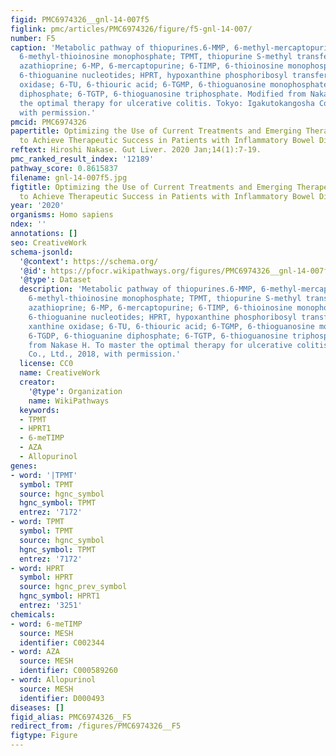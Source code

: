 ```yaml
---
figid: PMC6974326__gnl-14-007f5
figlink: pmc/articles/PMC6974326/figure/f5-gnl-14-007/
number: F5
caption: 'Metabolic pathway of thiopurines.6-MMP, 6-methyl-mercaptopurine; 6-meTIMP,
  6-methyl-thioinosine monophosphate; TPMT, thiopurine S-methyl transferase; AZA,
  azathioprine; 6-MP, 6-mercaptopurine; 6-TIMP, 6-thioinosine monophosphate; 6-TGN,
  6-thioguanine nucleotides; HPRT, hypoxanthine phosphoribosyl transferase; XO, xanthine
  oxidase; 6-TU, 6-thiouric acid; 6-TGMP, 6-thioguanosine monophosphate; 6-TGDP, 6-thioguanine
  diphosphate; 6-TGTP, 6-thioguanosine triphosphate. Modified from Nakase H. To master
  the optimal therapy for ulcerative colitis. Tokyo: Igakutokangosha Co., Ltd., 2018,
  with permission.'
pmcid: PMC6974326
papertitle: Optimizing the Use of Current Treatments and Emerging Therapeutic Approaches
  to Achieve Therapeutic Success in Patients with Inflammatory Bowel Disease.
reftext: Hiroshi Nakase. Gut Liver. 2020 Jan;14(1):7-19.
pmc_ranked_result_index: '12189'
pathway_score: 0.8615837
filename: gnl-14-007f5.jpg
figtitle: Optimizing the Use of Current Treatments and Emerging Therapeutic Approaches
  to Achieve Therapeutic Success in Patients with Inflammatory Bowel Disease
year: '2020'
organisms: Homo sapiens
ndex: ''
annotations: []
seo: CreativeWork
schema-jsonld:
  '@context': https://schema.org/
  '@id': https://pfocr.wikipathways.org/figures/PMC6974326__gnl-14-007f5.html
  '@type': Dataset
  description: 'Metabolic pathway of thiopurines.6-MMP, 6-methyl-mercaptopurine; 6-meTIMP,
    6-methyl-thioinosine monophosphate; TPMT, thiopurine S-methyl transferase; AZA,
    azathioprine; 6-MP, 6-mercaptopurine; 6-TIMP, 6-thioinosine monophosphate; 6-TGN,
    6-thioguanine nucleotides; HPRT, hypoxanthine phosphoribosyl transferase; XO,
    xanthine oxidase; 6-TU, 6-thiouric acid; 6-TGMP, 6-thioguanosine monophosphate;
    6-TGDP, 6-thioguanine diphosphate; 6-TGTP, 6-thioguanosine triphosphate. Modified
    from Nakase H. To master the optimal therapy for ulcerative colitis. Tokyo: Igakutokangosha
    Co., Ltd., 2018, with permission.'
  license: CC0
  name: CreativeWork
  creator:
    '@type': Organization
    name: WikiPathways
  keywords:
  - TPMT
  - HPRT1
  - 6-meTIMP
  - AZA
  - Allopurinol
genes:
- word: '|ΤΡΜΤ'
  symbol: TPMT
  source: hgnc_symbol
  hgnc_symbol: TPMT
  entrez: '7172'
- word: TPMT
  symbol: TPMT
  source: hgnc_symbol
  hgnc_symbol: TPMT
  entrez: '7172'
- word: HPRT
  symbol: HPRT
  source: hgnc_prev_symbol
  hgnc_symbol: HPRT1
  entrez: '3251'
chemicals:
- word: 6-meTIMP
  source: MESH
  identifier: C002344
- word: AZA
  source: MESH
  identifier: C000589260
- word: Allopurinol
  source: MESH
  identifier: D000493
diseases: []
figid_alias: PMC6974326__F5
redirect_from: /figures/PMC6974326__F5
figtype: Figure
---
```

